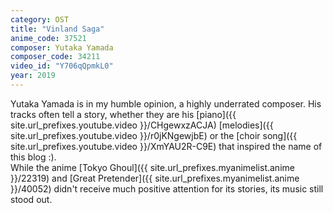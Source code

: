 ```yaml
---
category: OST
title: "Vinland Saga"
anime_code: 37521
composer: Yutaka Yamada
composer_code: 34211
video_id: "Y706qQpmkL0"
year: 2019
---
```

Yutaka Yamada is in my humble opinion, a highly underrated composer. His tracks often tell a story, whether they are his [piano]({{ site.url_prefixes.youtube.video }}/CHgewxzACJA) [melodies]({{ site.url_prefixes.youtube.video }}/r0jKNgewjbE) or the [choir song]({{ site.url_prefixes.youtube.video }}/XmYAU2R-C9E) that inspired the name of this blog :).\
While the anime [Tokyo Ghoul]({{ site.url_prefixes.myanimelist.anime }}/22319) and [Great Pretender]({{ site.url_prefixes.myanimelist.anime }}/40052) didn't receive much positive attention for its stories, its music still stood out.